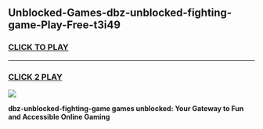 
## Unblocked-Games-dbz-unblocked-fighting-game-Play-Free-t3i49
<h3>
<a href="https://premium76.site?title=dbz-unblocked-fighting-game&ref=20A">CLICK TO PLAY</a></h3>
<hr>

<h3>
<a href="https://premium76.site?title=dbz-unblocked-fighting-game&ref=20A">CLICK 2 PLAY</a>
  
</h3>

<a href="https://premium76.site?title=dbz-unblocked-fighting-game&ref=20A"><img src="https://clearcache.store/games.png"></a>


**dbz-unblocked-fighting-game games unblocked: Your Gateway to Fun and Accessible Online Gaming**

